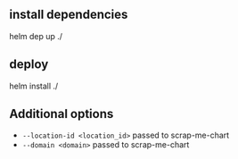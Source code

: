## install dependencies
helm dep up ./

## deploy
helm install ./


## Additional options
* `--location-id <location_id>` passed to scrap-me-chart
* `--domain <domain>` passed to scrap-me-chart

